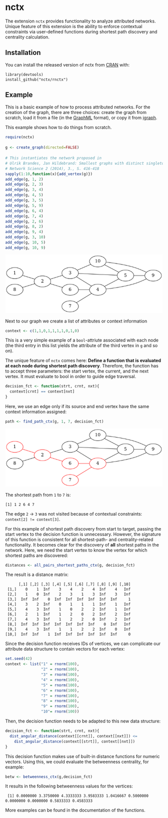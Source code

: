 
# nctx

<!-- badges: start -->
<!-- badges: end -->

The extension `nctx` provides functionality to analyze attributed networks. Unique feature of this extension is the ability to enforce contextual constraints via user-defined functions during shortest path discovery and centrality calculation.

## Installation

You can install the released version of nctx from [CRAN](https://CRAN.R-project.org) with:

``` {r, eval=FALSE}
library(devtools)
install_github("nctx/rnctx")
```

## Example

This is a basic example of how to process attributed networks. For the creation of the graph, there are three choices: create the graph from scratch, load it from a file (in the [GraphML](https://en.wikipedia.org/wiki/GraphML) format), or copy it from [igraph](https://igraph.org/r/).

This example shows how to do things from scratch.
``` r
require(nctx)

g <- create_graph(directed=FALSE)

# This instantiates the network proposed in
# Ulrik Brandes, Jan Hildebrand: Smallest graphs with distinct singleton centers, 
# Network Science 2 (2014), 3., S. 416-418
sapply(1:10,function(x){add_vertex(g)})
add_edge(g, 1, 2)
add_edge(g, 2, 3)
add_edge(g, 3, 4)
add_edge(g, 4, 5)
add_edge(g, 3, 5)
add_edge(g, 5, 9)
add_edge(g, 6, 4)
add_edge(g, 7, 4)
add_edge(g, 2, 6)
add_edge(g, 8, 2)
add_edge(g, 9, 4)
add_edge(g, 3, 10)
add_edge(g, 10, 5)
add_edge(g, 10, 9)
```

![](inst/extdata/minbcd.png "The example graph")

Next to our graph we create a list of attributes or context information
```r
context <- c(1,1,0,1,1,1,1,0,1,0)
```

This is a very simple example of a `bool`-attriute associated with each node (the third entry in this list yields the attribute of the third vertex in `g` and so on).

The unique feature of `nctx` comes here: **Define a function that is evaluated at each node during shortest path discovery**. Therefore, the function has to accept three parameters: the start vertex, the current, and the next vertex. It must evaluate to bool in order to guide edge traversal. 
```r
decision_fct <- function(strt, crnt, nxt){
  context[crnt] == context[nxt]
}
```

Here, we use an edge only if its source and end vertex have the same context information assigned:
```r
path <- find_path_ctx(g, 1, 7, decision_fct)
```

![](inst/extdata/minbcd_path.png "The example graph with the shortest path from 1 to 7 highlighted")

The shortest path from `1` to `7` is:
```
[1] 1 2 6 4 7
```
The edge `2` -> `3` was not visited because of contextual constraints: `context[2] != context[3]`.

For this example of shortest path discovery from start to target, passing the start vertex to the decision function is unnecessary. However, the signature of this function is consistent for all shortest-path- and centrality-related functionality. It becomes clear for the discovery of **all** shortest paths in the network. Here, we need the start vertex to know the vertex for which shortest paths are discovered:
```r
distances <- all_pairs_shortest_paths_ctx(g, decision_fct)
```

The result is a distance matrix:
```
      [,1] [,2] [,3] [,4] [,5] [,6] [,7] [,8] [,9] [,10]
 [1,]    0    1  Inf    3    4    2    4  Inf    4   Inf
 [2,]    1    0  Inf    2    3    1    3  Inf    3   Inf
 [3,]  Inf  Inf    0  Inf  Inf  Inf  Inf  Inf  Inf     1
 [4,]    3    2  Inf    0    1    1    1  Inf    1   Inf
 [5,]    4    3  Inf    1    0    2    2  Inf    1   Inf
 [6,]    2    1  Inf    1    2    0    2  Inf    2   Inf
 [7,]    4    3  Inf    1    2    2    0  Inf    2   Inf
 [8,]  Inf  Inf  Inf  Inf  Inf  Inf  Inf    0  Inf   Inf
 [9,]    4    3  Inf    1    1    2    2  Inf    0   Inf
[10,]  Inf  Inf    1  Inf  Inf  Inf  Inf  Inf  Inf     0
```

Since the decision function receives IDs of vertices, we can complicate our attribute data structure to contain vectors for each vertex:
```r
set.seed(42)
context <- list("1" = rnorm(100),
                "2" = rnorm(100),
                "3" = rnorm(100),
                "4" = rnorm(100),
                "5" = rnorm(100),
                "6" = rnorm(100),
                "7" = rnorm(100),
                "8" = rnorm(100),
                "9" = rnorm(100),
                "10"= rnorm(100))
```
Then, the decision function needs to be adapted to this new data structure:
```r
decision_fct <- function(strt, crnt, nxt){
  dist_angular_distance(context[[crnt]], context[[nxt]]) <=
    dist_angular_distance(context[[strt]], context[[nxt]])
}
```
This decision function makes use of built-in distance functions for numeric vectors. Using this, we could evaluate the betweenness centrality, for example:
```r
betw <- betweenness_ctx(g,decision_fct)
```
It results in the following betweenness values for the vertices:
```
 [1] 0.0000000 3.3750000 4.3333333 3.9583333 1.0416667 0.5000000 0.0000000 0.0000000 0.5833333 0.4583333
```

More examples can be found in the documentation of the functions.
